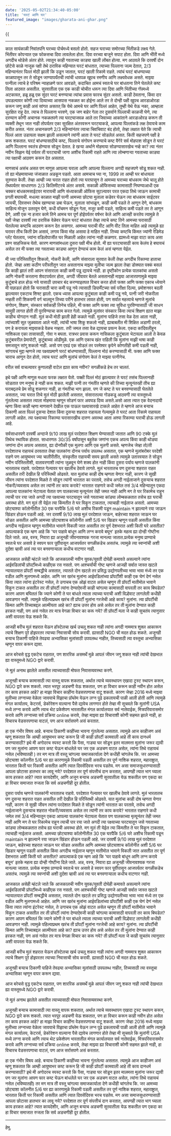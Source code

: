 ```yaml
---
date: '2025-05-02T21:34:40-05:00'
title: 'घरटं आणि घर'
featured_image: "images/gharata-ani-ghar.png"
---
```


{{<audio src="audio/gharata-ani-ghar.wav">}}
<!--more-->
---

काल सायंकाळी निवांतपनि घरच्या पोर्चमध्ये बसलो होतो. सहज घराच्या समोरच्या भिंतीकडे लक्ष्य गेले. भिंतीवर कोपऱ्यात एक फोकसचा दिवा लावलेला होता. दिवा वरच्या बाजूने सपाट होता. दिवा आणि भींती मध्ये अगदीच थोडेसे अंतर होते. त्यातून काही गवताच्या काड्या खाली लोंबत होत्या. मग आठवले कि दरवर्षी दोन छोटेसे काळे नाजूक पक्षी तेथे ठराविक महिन्यात घरटं बांधतात, त्याच्या पिल्लाना जल्म देतात, 2/3 महिन्यानंतर पिल्लं मोठी झाली कि उडून जातात, घरटं खाली रिकामे राहते. त्यांचं घरटं बांधण्याच्या काळापासून तर ते सोडून जाण्यापर्यंतची त्यांची धावपळ खूपच रमणीय आणि लक्ष्यवेधक असते. माझ्या पत्नीला त्याचे हे परिश्रम न्याहाळणे फार आवडते, कदाचित आमचं स्वतःचे घर बांधताना तिने घेतलेले कष्ट तिला आठवत असतील. सुरवातीला एक एक काडी चोचीत धरून त्या दिवा आणि भिंतीच्या गॅपमध्ये अटकावत, हळू हळू एक सुंदर घरटं बनण्याचा त्यांचा प्रवास फारच सुंदर असतो. काडी ठेवताना, किंवा दार उघडल्यावर कोणी त्या दिव्याच्या आसपास नकळत का होईना आले तर ते दोन्ही पक्षी खुपच आरडाओरडा करून जणू काही असं सांगत असतत् कि येथे आमचे घर आणि पिल्लं आहेत, तुम्ही येथे येऊ नका, आम्हाला सुरक्षित राहू देत. त्याच ते पिल्लाना भरवणे, एक जण बाहेर गेला तर दुसर्याने पिल्लाची काळजी घेणे, त्या दरम्यान कोणी अचानक नकळतपणे त्या घरट्याजवळ आले तर जिवाच्या आकांताने आरडाओरड करून ती व्यक्ती तेथून जात नाही तोपर्यतर एका सुरक्षित अंतरवरून घरट्याकडे, आपल्या पिल्लांकडे लक्ष ठेवायचे काम करीत असत. नंतर अचानकपणे 2/3 महिन्यांनंतर त्याचा चिवचिवाट बंद होतो, तेव्हा लक्षात येते कि त्याची पिल्लं आता उडायला सक्षम झाली असल्याने त्यांनी आता ते घरटं सोडलेलं असत. किती सहजपणे पक्षी हे करू शकतात. घरटं बांधण्यासाठीचे कष्ट, पिल्लाचे संगोपन करण्याचे कष्ट वैगेरे सर्व मोहपाश सोडून ते घरटं आणि पिल्लाना स्वतंत्र होण्यास सोडून देतात. हे खऱ्या अर्थाने मोहमाया सोडण्यासारखेच नव्हे का? त्या नंतर नवीन सिझन येई पर्यतर ती घरट्याची जागा अशीच रिकामी राहते आणि त्या लोम्बणाऱ्या गवताच्या काड्या त्या पक्षाची आठवण करून देत असतात. 

माणसाचं असंच असत पण माणूस आपल्या घराला आणि आपल्या पिल्लाना अगदी सहजपणे सोडू शकत नाही. तो ह्या मोहमायाच्या जंजाळात अडकून पडतो. आता आमचाच घ्या ना, 1999 ला आम्ही घर बांधायला सुरुवात केली. तेव्हा आम्ही ज्या घरात राहत होतो त्या घरापासून ते आमच्या घराच्या बांधकाम जेथे चालू होते तेथपर्यतर साधारणतः 2/3 किलिमीटरचे अंतर असावे. सकाळी ऑफिसच्या कामासाठी निघण्याआधी एक चक्कर बांधकामसाईटवर मारायची आणि संध्याकाळी ऑफिस सुटल्यावर परत एकदा तिथे जाऊन कामाची प्रगती बघायची. मधल्या काळात माझी पत्नी आमच्या छोट्या मुलाला कडेवर घेऊन त्या बांधकाम साईटवर जायची, दिवसभर तेथेच खाण्याचा डबा घेऊन, मुलाला सांभाळून, काही कमी पडले ते आणून देणे, बांधकाम साहित्य मोजून उतरवून घेणे, कधी वॉचमन सोडून गेला, मजूर कमी पडले, साहित्य कमी पडले तर ते आणून देणे, अशी एक ना हजार कामे तिने आमच घर पूर्ण होईपर्यतर वर्षभर केले आणि आजही करतेय त्यामुळे ते पक्षी जेव्हा दरवर्षी त्या ठराविक वेळेवर येऊन घरटं बांधतात तेव्हा त्याचे कष्ट तिने आमच्या घरासाठी घेतलेल्या कष्टचि आठवण करून देत असणार. आमच्या घराची वीट आणि वीट तिला माहित आहे त्यामुळे ह्या घरावर तीच किती प्रेम असावं, लगाव किंवा मोह असावा हे माहित नाही. तिच्या कष्टचि किंमत ज्यांनी रेडिमेड प्लॅट घेतलाय, ज्यांना वडिलोपार्जीत घर मिळाली आहेत त्यांना नाही कळणार.
ह्यामध्ये माझा वाटा काय असा प्रश्न साहजिकच येतो. कारण माणसांमधला दुसरा पक्षी मीच होतो. मी ह्या घरट्यासाठी काय केलंय हे बघायचं असेल तर मी फक्त त्या गवताच्या काड्या आणून देण्याचं काम केलं असं म्हणता येईल.

मी ज्या परिस्तितीतून शिकलो, नोकरी केली, आणि संसाराला सुरवात केली तेव्हा अगदीच रिकाम्या हाताचा होतो. जेव्हा अशा कठीण परीस्तीतून जात असतानाच माझ्या मुलीचा जल्म झाला तेव्हा डोक्यात पक्कं बसलं कि काही झालं तरी आपन संसाराला काही कमी पडू द्यायचे नाही. हा दृष्टीकोन प्रत्येक पालकांचा असतो आणि नोकरी करताना शेवटपर्यतर होता, अगदी जीवावर बेतले असतानाही माझ्या आजारपणामुळे माझ्या कुटूंबाचे हाल होऊ नये यासाठी उपचार बंद करण्याइतपत विचार करत होतो फक्त आणि फक्त एकाच ध्येयाने मी पछाडलं होतो कि घरासाठी चारा कमी पडू नये त्यासाठी डिपार्मेंटच्या सर्व परीक्षा दिल्या, प्रमोशनवर बदली झाल्यावर एकटाच शिफ्ट झालो. एकच ध्यास आपल्या कुटुंबाला काही कमी पडू नये, पत्नी जरी नोकरीला नव्हती तरी शिकवणी वर्ग चालवून तिच्या परीने हातभार लावत होती, पण सर्वात महत्वाचे म्हणजे मुलांचे संगोपन, शिक्षण, संस्कार सर्वकाही तिनेच पहिले, मी फक्त आणि फक्त त्या सुविधा पुरविण्यासाठी जी साधन सामुग्री लागत होती ती पुरविण्याचा काम करत गेलो. त्यामुळे मुलांवर संस्कार किंवा त्याचं शिक्षण ह्यात माझा काहीच योगदान नाही. मुलं कधी मोठी झाली हेही कळले नाही. मुलांना पाहिजे तसा वेळ देता आला नाही, त्यांच्याशी सूत जुळववता आले नाही, त्यांची भाषा शिकू शकलो नाही, ह्याबाबतीत मी शिक्षित अडाणी ठरलो, पण हे करायला माझ्याकडे वेळच नव्हता. तरी जमल तसा वेळ द्यायचा प्रयत्न केला. एकदा कांदिवलीहून नाशिकला एका तासासाठी, गोवा न बघता. रात्रभर प्रवास करून नासिकला कुटुंबाला भेटायला आलो ते केवळ कुटुंबावरील प्रेमापोटी, कुटूंबाच्या ओढीमुळे. एक आणि एकाच खंत राहिली कि मुलांना माझी भाषा काही समजावून सांगू शकलो नाही. असो पण एवढं एक सोडलं तर परमेश्वर कृपेने कोणतीही कमी पडली नाही, सांगायचं मुद्दा म्हणजे त्या पक्ष्याप्रमाणे घरटं बांधण्यासाठी, पिल्लाना मोठं करण्यासाठी मी. फक्त आणि फक्त चाराच आणून देत होतो, त्याच घरटं आणि मुलांचं संगोपण केलं ते माझ्या पत्नीनेच.

वरील सर्व वाचल्यावर कुणालाही वाटेल ह्यात काय नवीन? सगळीकडे हेच तर चालतं.

इथे पक्षी आणि माणूस मधला फरक लक्षात येतो. पक्क्षी पिल्लं मोठं झाल्यावर ते घरटं तसंच पिल्लानाही सोडतात पण मनुष्य हे नाही करू शकत. माझी पत्नी तर गंमतींत म्हणते की तिच्या मृत्यूनंतरही तीच ह्या घराबद्दलचे प्रेम सोडू शकणार नाही, हा गंमतीचा भाग झाला. पण जे कष्ट ते घर बनवण्यासाठी घेतलेले असतात, ज्या घरात तिचे मुलं मोठी झालेली असतात, संसारातल्या गोडकडू आठवणी त्या वास्तूमध्ये गुंतलेल्या असतात त्याला मोहमाया म्हणून सोडणं फार अवघड दिव्य असते.असो आता त्यात एक वेदनादायी म्हणा किंवा काही म्हणा माणसाने देखील एक पाऊल पक्ष्यासारखे टाकले आहेत ते म्हणजे आज बऱ्याच ठिकाणी आता पिल्लं दुसऱ्या देशात किंवा दुसऱ्या शहरात राहायला गेल्यामुळे ते घरटं आता रिकामे राहायला लागली आहेत. त्या पक्ष्याच्या रिकाम्या घरासारखीच दारुण अवस्था आता अश्या रिकाम्या घराची होऊ लागली आहे.

सर्वसाधारपणे दरवर्षी अन्दाजे 9/10 लाख मुलं परदेशात शिक्षण घेण्यासाठी जातात आणि 90 टक्के मुलं तिथेच स्थायिक होतात. साधारणतः 30/35 वर्षांपासून बहुतेक जणांना एकच अपत्य किंवा काही थोड्या जणांना दोन अपत्य असतात, ह्या दोनपैकी एक मुलगा आणि एक मुलगी असते. म्हणजेच जेव्हा तो/ती परदेशातच राहायचं ठरवतात तेव्हा पालकांना दोनच पर्याय उपलब्ध असतात, एक म्हणजे मुलांबरोबर परदेशी राहणे पण आयुष्यभर ज्या चालीरीतींत, संस्कृतीत राहायची सवय झाली असते त्यामुळे उतारवयात ते सोडून नवीन परिस्तितीशी, वातावरणाशी त्यांना जुळवून घेणे शक्य होत नाही किंवा दुसरा पर्याय म्हणजे पालकांनी भारतातच राहावे. परदेशात गेल्यावर घर खालीच ठेवावे लागते. मुलं भारतातच पण दुसऱ्या शहरात राहत असतील तरी देखील हि परिस्तिथी ओढवते. यात मुलांचा काही दोष म्हणता येणार नाही, कारण जे सुखी जीवन त्यांना परदेशात मिळते ते सोडून त्यांनी भारतात का परतावे, तसेच अगदी नाईलाजाने दुसऱ्याच शहरात नोकरी/व्यवसाय असेल तर त्यांनी तर काय करावे? भारतात राहणारे कधी जमेल तसं 3/4 महिन्यातून एकदा आपल्या पालकांना भेटायला येतात पण पालकाच्या मृत्यूनंतर तेही जमत नाही आणि मग ते घर रिकामेच राहून त्याची पार रया जाते अगदी त्या पक्ष्याच्या घरट्यातून जसे गवताच्या कांड्या लोम्बकळतात तसेच ह्या घराची अवस्था होते. मग मुलं ती येईल त्या किंमतीत ते घर विकून टाकतात, त्याचाही नाईलाज असतो. आमच्या छोट्याश्या कॉलोनीतील 30 एक घरपैकि 5/6 घरे अशीच रिकामी पडून maintain न झाल्याने रया जाऊन खिंडार होऊन पडली आहे. जर दरवर्षी 9/10 लाख मुलं परदेशात जाऊन, बाहेरच्या शहरात जाऊन घर सोडत असतील आणि आमच्या छोट्याशाच कॉलोनीत अशी 5/6 घर खिडार म्हणून पडली असतील किंवा अगदीच नाईलाज म्हणून मातीमोल भावाने विकली जात असतील तर पूर्ण देशभरात अशी किती घरे असतील? आपल्याकडे एक म्हण आहे कि 'घर पाहावे बांधून आणि लग्न करावे बघून' इतके महत्व ह्या दोन्ही गोष्टीना दिले जाते. अन्न, वस्त्र, निवारा ह्या अजूनही जीवनावश्यक गरजा मानल्या जातात.प्रत्येक मनुष्य प्राण्याचे स्वतःचे घर असावे हे स्वपन फार पूर्वीपासून आजपर्यतर सगळीकडेच असतंच. त्यामुळे त्या स्वप्नांची अशी दुर्दशा व्हावी असं त्या घर बनवणाऱ्याला कधीच वाटणार नाही.

आजकाल असेही म्हंटले जाते कि आजकालची नवीन युवक/युवती दोघेही कमावते असल्याने त्यांना आईवडिलांची प्रॉपर्टीमध्ये काहीएक रस नसतो. पण आश्चर्यांची गोष्ट म्हणजे आजही सर्वात जास्त खटले न्यायालयात प्रॉपर्टी सम्बद्धीचे असतात, त्यातले दोन खटले तर प्रसिद्ध उद्योगपतीच्या भावा भावा मंध्ये तर एक वडील आणि मुलगामध्ये आहेत. आणि जर खरंच मुलांना आईवडिलांच्या प्रॉपर्टीशी काही एक घेणं देणं नसेल किंवा त्यात त्यांना इंटरेस्ट नसेल, ते उगाचच एक ओझं वाटत असेल म्हणून ती प्रॉपर्टी मातीमोल भावाने विकून टाकत असतील तर ती प्रॉपर्टी त्यांना देण्याऐवजी काही चांगल्या कामासाठी वापरली तर काय बिघडेल? कारण आपण बघितलं कि ज्याने कोणी ते घर बांधले त्याला त्याच्या घराची अशी विल्हेवाट लागलेली कधीही आवडणार नाही. त्यामुळे पहिल्याप्रथम खरंच ती प्रॉपर्टी मुलांना गरजेची आहे काय? मुलांना. त्या प्रॉपर्टीची किंमत आणि तिच्याबद्दल आत्मीयता आहे का? ह्याच उत्तर होय असे असेल तर ती मुलांना देण्यात काही हरकत नाही, पण असं नसेल तर मात्र वेगळा विचार का करू नये? ती प्रॉपर्टी मला जे काही सुचतंय त्यानुसार अशी वापरता येऊ शकते कि.

आजही बरीच मुलं शहरात येऊन हॉस्टेलचा खर्च उचलू शकत नाही त्यांना अगदी नाममात्र शुक्ल आकारून त्याचे शिक्षण पुरे होइपरतर त्याच्या निवासाची सोय करावी. ह्यासाठी NGO ची मदत होऊ शकते.
अजूनही बऱ्याच ठिकाणी पाहिजे तेवढ्या अभ्यासिका मुलांसाठी उपपलब्ध नाहीत, तिच्यसाठी त्या वस्तूचा अभ्यासिका म्हणून वापर करून द्यावा.

आज बरेचसे वृद्ध एकटेच राहतात, पण शाररिक असमर्थे मुळे आपलं जीवन जगू शकत नाही त्यांची देखभाल ह्या वास्तूमध्ये NGO द्वारे करावी.

जे मूलं अनाथ झालेले असतील त्याच्यासाठी मोफत निवासव्यवस्था करणे.

अजूनही बऱ्याच कामासाठी त्या वास्तू वापरू शकतात, अर्थात त्याचे व्यवस्थापन एखादा ट्रस्ट स्थापन करून, NGO द्वारे करू शकतो. त्यात भरपूर अडचणी येऊ शकतात, पण हा विचार करून काही नवीन होत असेल तर काय हरकत आहे? हा माझा विचार काहींना वेडसरपणाचा वाटू शकतो. कारण जेव्हा 2016 मध्ये माझ्या मुलीच्या लग्नाच्या वेळेला जावयाचे विझाचा प्रॉब्लेम येऊन लग्न पुढे ढकलायची पाळी आली होती आणि त्यामुळे मंगल कार्यालय, केटरर्स, डेकोरेशन वाल्याना पैसे द्यावेच लागणार होते तेव्हा मी सुचवले कि मुलांनी USA मध्ये लग्ना करावे आणि त्याच थेट प्रकेशेपण भारतातील मंगल कार्यालयात सर्व नातेवाईक, मित्रपरिवारासमोर करावे आणि लग्नाच्या सर्व प्रक्रिया online करावे, तेव्हा माझ्या ह्या विचाराशी कोणी सहमत झाले नाही, हा विचारच वेडसरपणाचा वाटलं, पण आज सर्रासपणे असं करतात. 

हा एक गंभीर विषय आहे. बऱ्याच ठिकाणी काहींच्या भावना गुंतलेल्या असतात. त्यामुळे आज काहीजण असं म्हणू शकतात कि आम्ही आयुष्यभर कष्ट करून हि जी काही प्रॉपर्टी कामवाली आहे ती काय दानधर्म करण्यासाठी? इथे मी अगोदरच स्पस्ट करतो कि पैसा, गाड्या घर सोडून इतर मालमत्ता मुलांना जरूर द्यावी पण जर मुलांना आपण फार कष्ट घेऊन बांधलेले घर जर एक अडचण वाटत असेल, त्यांना तिथे राहायचं नसेल (भविष्यातही ) तर मग मात्र ती वस्तू चांगल्या समाजकार्याला देणे कधीही चांगलेच कि. जर आमच्या छोट्याशा कॉलनीत 5/6 घर ह्या कारणामुळे रिकामी पडली असतील तर पूर्ण नाशिक शहरात, महाराष्ट्रात, भारतात किती घर रिकामी असतील आणि त्यात दिवसेंदिवस भरच पडतेय. मग असा समाजसुधारण्यासाठी आपला छोटासा हातभार का लावू नये? परदेशात तर पूर्ण संपत्तीचं दान करतात, आपणही त्यात भाग घ्याला काय हरकत आहे? त्यात कायदेशीर, आणि अजून बऱ्याच अडचणी सुरवातीला येऊ शकतील पण एकदा का हा विचार समाजात रुजला कि सर्व अडचणीही दूर होतील. 

दुसरा पर्याय म्हणजे पालकांनी भारतातच राहावे. परदेशात गेल्यावर घर खालीच ठेवावे लागते. मुलं भारतातच पण दुसऱ्या शहरात राहत असतील तरी देखील हि परिस्तिथी ओढवते. यात मुलांचा काही दोष म्हणता येणार नाही, कारण जे सुखी जीवन त्यांना परदेशात मिळते ते सोडून त्यांनी भारतात का परतावे, तसेच अगदी नाईलाजाने दुसऱ्याच शहरात नोकरी/व्यवसाय असेल तर त्यांनी तर काय करावे? भारतात राहणारे कधी जमेल तसं 3/4 महिन्यातून एकदा आपल्या पालकांना भेटायला येतात पण पालकाच्या मृत्यूनंतर तेही जमत नाही आणि मग ते घर रिकामेच राहून त्याची पार रया जाते अगदी त्या पक्ष्याच्या घरट्यातून जसे गवताच्या कांड्या लोम्बकळतात तसेच ह्या घराची अवस्था होते. मग मुलं ती येईल त्या किंमतीत ते घर विकून टाकतात, त्याचाही नाईलाज असतो. आमच्या छोट्याश्या कॉलोनीतील 30 एक घरपैकि 5/6 घरे अशीच रिकामी पडून maintain न झाल्याने रया जाऊन खिंडार होऊन पडली आहे. जर दरवर्षी 9/10 लाख मुलं परदेशात जाऊन, बाहेरच्या शहरात जाऊन घर सोडत असतील आणि आमच्या छोट्याशाच कॉलोनीत अशी 5/6 घर खिडार म्हणून पडली असतील किंवा अगदीच नाईलाज म्हणून मातीमोल भावाने विकली जात असतील तर पूर्ण देशभरात अशी किती घरे असतील? आपल्याकडे एक म्हण आहे कि 'घर पाहावे बांधून आणि लग्न करावे बघून' इतके महत्व ह्या दोन्ही गोष्टीना दिले जाते. अन्न, वस्त्र, निवारा ह्या अजूनही जीवनावश्यक गरजा मानल्या जातात. प्रत्येक मनुष्य प्राण्याचे स्वतःचे घर असावे हे स्वपन फार पूर्वीपासून आजपर्यतर सगळीकडेच असतंच. त्यामुळे त्या स्वप्नांची अशी दुर्दशा व्हावी असं त्या घर बनवणाऱ्याला कधीच वाटणार नाही.

आजकाल असेही म्हंटले जाते कि आजकालची नवीन युवक/युवती दोघेही कमावते असल्याने त्यांना आईवडिलांची प्रॉपर्टीमध्ये काहीएक रस नसतो. पण आश्चर्यांची गोष्ट म्हणजे आजही सर्वात जास्त खटले न्यायालयात प्रॉपर्टी सम्बद्धीचे असतात, त्यातले दोन खटले तर प्रसिद्ध उद्योगपतीच्या भावा भावा मंध्ये तर एक वडील आणि मुलगामध्ये आहेत. आणि जर खरंच मुलांना आईवडिलांच्या प्रॉपर्टीशी काही एक घेणं देणं नसेल किंवा त्यात त्यांना इंटरेस्ट नसेल, ते उगाचच एक ओझं वाटत असेल म्हणून ती प्रॉपर्टी मातीमोल भावाने विकून टाकत असतील तर ती प्रॉपर्टी त्यांना देण्याऐवजी काही चांगल्या कामासाठी वापरली तर काय बिघडेल? कारण आपण बघितलं कि ज्याने कोणी ते घर बांधले त्याला त्याच्या घराची अशी विल्हेवाट लागलेली कधीही आवडणार नाही. त्यामुळे पहिल्याप्रथम खरंच ती प्रॉपर्टी मुलांना गरजेची आहे काय? मुलांना. त्या प्रॉपर्टीची किंमत आणि तिच्याबद्दल आत्मीयता आहे का? ह्याच उत्तर होय असे असेल तर ती मुलांना देण्यात काही हरकत नाही, पण असं नसेल तर मात्र वेगळा विचार का करू नये? ती प्रॉपर्टी मला जे काही सुचतंय त्यानुसार अशी वापरता येऊ शकते कि.

आजही बरीच मुलं शहरात येऊन हॉस्टेलचा खर्च उचलू शकत नाही त्यांना अगदी नाममात्र शुक्ल आकारून त्याचे शिक्षण पुरे होइपरतर त्याच्या निवासाची सोय करावी. ह्यासाठी NGO ची मदत होऊ शकते.

अजूनही बऱ्याच ठिकाणी पाहिजे तेवढ्या अभ्यासिका मुलांसाठी उपपलब्ध नाहीत, तिच्यसाठी त्या वस्तूचा अभ्यासिका म्हणून वापर करून द्यावा.

आज बरेचसे वृद्ध एकटेच राहतात, पण शाररिक असमर्थे मुळे आपलं जीवन जगू शकत नाही त्यांची देखभाल ह्या वास्तूमध्ये NGO द्वारे करावी.

जे मूलं अनाथ झालेले असतील त्याच्यासाठी मोफत निवासव्यवस्था करणे.

अजूनही बऱ्याच कामासाठी त्या वास्तू वापरू शकतात, अर्थात त्याचे व्यवस्थापन एखादा ट्रस्ट स्थापन करून, NGO द्वारे करू शकतो. त्यात भरपूर अडचणी येऊ शकतात, पण हा विचार करून काही नवीन होत असेल तर काय हरकत आहे? हा माझा विचार काहींना वेडसरपणाचा वाटू शकतो. कारण जेव्हा 2016 मध्ये माझ्या मुलीच्या लग्नाच्या वेळेला जावयाचे विझाचा प्रॉब्लेम येऊन लग्न पुढे ढकलायची पाळी आली होती आणि त्यामुळे मंगल कार्यालय, केटरर्स, डेकोरेशन वाल्याना पैसे द्यावेच लागणार होते तेव्हा मी सुचवले कि मुलांनी USA मध्ये लग्ना करावे आणि त्याच थेट प्रकेशेपण भारतातील मंगल कार्यालयात सर्व नातेवाईक, मित्रपरिवारासमोर करावे आणि लग्नाच्या सर्व प्रक्रिया online करावे, तेव्हा माझ्या ह्या विचाराशी कोणी सहमत झाले नाही, हा विचारच वेडसरपणाचा वाटलं, पण आज सर्रासपणे असं करतात. 

हा एक गंभीर विषय आहे. बऱ्याच ठिकाणी काहींच्या भावना गुंतलेल्या असतात. त्यामुळे आज काहीजण असं म्हणू शकतात कि आम्ही आयुष्यभर कष्ट करून हि जी काही प्रॉपर्टी कामवाली आहे ती काय दानधर्म करण्यासाठी? इथे मी अगोदरच स्पस्ट करतो कि पैसा, गाड्या घर सोडून इतर मालमत्ता मुलांना जरूर द्यावी पण जर मुलांना आपण फार कष्ट घेऊन बांधलेले घर जर एक अडचण वाटत असेल, त्यांना तिथे राहायचं नसेल (भविष्यातही) तर मग मात्र ती वस्तू चांगल्या समाजकार्याला देणे कधीही चांगलेच कि. जर आमच्या छोट्याशा कॉलनीत 5/6 घर ह्या कारणामुळे रिकामी पडली असतील तर पूर्ण नाशिक शहरात, महाराष्ट्रात, भारतात किती घर रिकामी असतील आणि त्यात दिवसेंदिवस भरच पडतेय. मग असा समाजसुधारण्यासाठी आपला छोटासा हातभार का लावू नये? परदेशात तर पूर्ण संपत्तीचं दान करतात, आपणही त्यात भाग घ्याला काय हरकत आहे? त्यात कायदेशीर, आणि अजून बऱ्याच अडचणी सुरवातीला येऊ शकतील पण एकदा का हा विचार समाजात रुजला कि सर्व अडचणीही दूर होतील. 

---
हेमू.
